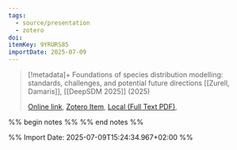 ```yaml
---
tags:
  - source/presentation
  - zotero
doi: 
itemKey: 9YRURS85
importDate: 2025-07-09
---
```

>[!metadata]+
> Foundations of species distribution modelling: standards, challenges, and potential future directions
> [[Zurell, Damaris]], 
> [[DeepSDM 2025]] (2025)
> 
> [Online link](https://docs.google.com/presentation/d/1qHYtIl6LYJTYVamY4WnCsnC4N4XPWRif), [Zotero Item](zotero://select/library/items/9YRURS85), [Local (Full Text PDF)](file://C:/Users/aburg/Documents/references/zotero/storage/XZZ4UQXM/_4_Zurell_DeepSDM_May2025pptx.pdf), 

%% begin notes %%
%% end notes %%

%% Import Date: 2025-07-09T15:24:34.967+02:00 %%
